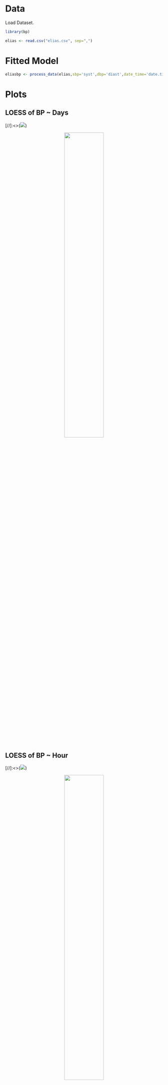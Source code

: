 # Data

Load Dataset.

``` r
library(bp)
```

``` r
elias <- read.csv("elias.csv", sep=",")
```

# Fitted Model
``` r 
eliasbp <- process_data(elias,sbp='syst',dbp='diast',date_time='date.time',id='id',hr='hr')
```

# Plots

## LOESS of BP ~ Days

[//]:<>(![](images/datetime.png))

<p align="center" width="100%">
   <img width="50%" src="images/datetime.png"> 
</p>

## LOESS of BP ~ Hour

[//]:<>(![](images/hour.png))

<p align="center" width="100%">
   <img width="50%" src="images/hour.png"> 
</p>


## BP Classification by (Lee et al 2000)


   | BP Stage | Systolic(mmHg) | Diastolic(mmHg) |
   | ---------|:---------------:|-----------------:|
   |  Low (optional) |	<100  |	and 	<60   |
   |  Normal  |	<120 	| and 	<80 |
   |  Elevated |	120 - 129  |	and 	<80|
   |  Stage 1 - All |	130 - 139 |	and 	80 - 89|
   |  Stage 1 - ISH (ISH - S1) | 130 - 139 | 	and 	<80|
   |  Stage 1 - IDH (IDH - S1) |	<130 	|and 	80 - 89 |
   |  Stage 2 - All  |	>140  |	and 	>90|
   |  Stage 2 - ISH (ISH - S2)  |	>140 | 	and 	<90|
   |  Stage 2 - IDH (IDH - S2) |	<140 	| and 	>90 |
   |  Crisis (optional) |	>180 | 	or 	>120|

## All BP values

[//]:<>(![](images/hist1.png))

<p align="center" width="100%">
   <img width="50%" src="images/hist1.png"> 
</p>


## Systolic

[//]:<>(![](images/hist2.png))

<p align="center" width="100%">
   <img width="50%" src="images/hist2.png"> 
</p>


## Diastolic

[//]:<>(![](images/hist3.png))

<p align="center" width="100%">
   <img width="50%" src="images/hist3.png"> 
</p>


## Scatterplot BP  Systolic ~ Diastolic


[//]:<>(![](images/scatter.png))

<p align="center" width="100%">
   <img width="50%" src="images/scatter.png"> 
</p>


## Day of Week

[//]:<>(![](images/daysofweek.png))

<p align="center" width="100%">
   <img width="80%" src="images/daysofweek.png"> 
</p>


## Time of Day

[//]:<>(![](images/timeday.png))

<p align="center" width="100%">
   <img width="80%" src="images/timeday.png"> 
</p>


##  American Heart Association Classification

| Blood Pressure Category |	Systolic (mmHg) 	|	Diastolic (mmHg) |
| ---------|:---------------:|-----------------:|                     
|Low (Hypotension) | 	Less than 100  |	and 	Less than 60 |
|Normal            |	100 - 120      |	and 	60 - 80      |
|Elevated 	   |    120 - 129      |	and 	60 - 80      |
|Stage 1 Hypertension | 	130 - 139  |	or 	80 - 89      |
|Stage 2 Hypertension |	140 - 180 	   |or 	90 - 120             |
|Hypertensive Crisis  |	Higher than 180    | 	and/or 	Higher than 120 |


## Systolic 

[//]:<>(![](images/sbpstages.png))

<p align="center" width="100%">
   <img width="50%" src="images/sbpstages.png"> 
</p>


## Diastolic

[//]:<>(![](images/dbpstages.png))

<p align="center" width="100%">
   <img width="50%" src="images/dbpstages.png"> 
</p>


# Blood Pressure Metrics

## Coefficient of Variation (Munter et al 2011)

![](images/coeffvar.png)


## Average Real Variability (Mena et al 2005)

![](images/avvar.png)


## Successive Variation (Munter et al 2011)

![](images/sucvar.png)

## Blood Pressure Magnitude (peak and trough) (Munter et al 2011)

![](images/pressmag.png)
